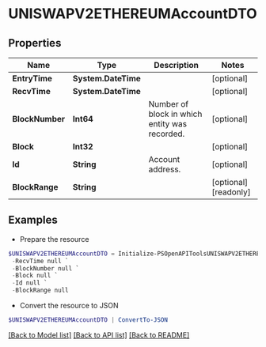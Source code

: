# UNISWAPV2ETHEREUMAccountDTO
## Properties

Name | Type | Description | Notes
------------ | ------------- | ------------- | -------------
**EntryTime** | **System.DateTime** |  | [optional] 
**RecvTime** | **System.DateTime** |  | [optional] 
**BlockNumber** | **Int64** | Number of block in which entity was recorded. | [optional] 
**Block** | **Int32** |  | [optional] 
**Id** | **String** | Account address. | [optional] 
**BlockRange** | **String** |  | [optional] [readonly] 

## Examples

- Prepare the resource
```powershell
$UNISWAPV2ETHEREUMAccountDTO = Initialize-PSOpenAPIToolsUNISWAPV2ETHEREUMAccountDTO  -EntryTime null `
 -RecvTime null `
 -BlockNumber null `
 -Block null `
 -Id null `
 -BlockRange null
```

- Convert the resource to JSON
```powershell
$UNISWAPV2ETHEREUMAccountDTO | ConvertTo-JSON
```

[[Back to Model list]](../README.md#documentation-for-models) [[Back to API list]](../README.md#documentation-for-api-endpoints) [[Back to README]](../README.md)

